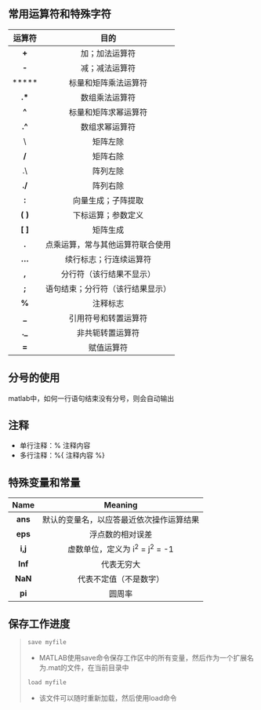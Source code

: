 ## 常用运算符和特殊字符

| 运算符  |               目的               |
| :-----: | :------------------------------: |
|  **+**  |          加；加法运算符          |
|  **-**  |          减；减法运算符          |
|  *****  |       标量和矩阵乘法运算符       |
| **.\*** |          数组乘法运算符          |
|  **^**  |       标量和矩阵求幂运算符       |
| **.^**  |          数组求幂运算符          |
|    \    |             矩阵左除             |
|  **/**  |             矩阵右除             |
|   .\    |             阵列左除             |
| **./**  |             阵列右除             |
|  **:**  |        向量生成；子阵提取        |
| **( )** |        下标运算；参数定义        |
| **[ ]** |             矩阵生成             |
|  **.**  | 点乘运算，常与其他运算符联合使用 |
|  **…**  |      续行标志；行连续运算符      |
|  **,**  |     分行符（该行结果不显示）     |
|  **;**  | 语句结束；分行符（该行结果显示） |
|  **%**  |             注释标志             |
|  **_**  |       引用符号和转置运算符       |
| **._**  |         非共轭转置运算符         |
|  **=**  |            赋值运算符            |



## 分号的使用

matlab中，如何一行语句结束没有分号，则会自动输出



## 注释

- 单行注释：% 注释内容
- 多行注释：%{ 注释内容 %}



## 特殊变量和常量

|  Name   |                       Meaning                       |
| :-----: | :-------------------------------------------------: |
| **ans** |      默认的变量名，以应答最近依次操作运算结果       |
| **eps** |                  浮点数的相对误差                   |
| **i,j** | 虚数单位，定义为 i<sup>2</sup> = j<sup>2</sup> = -1 |
| **Inf** |                     代表无穷大                      |
| **NaN** |               代表不定值（不是数字）                |
| **pi**  |                       圆周率                        |



## 保存工作进度

> `save myfile`
>
> - MATLAB使用save命令保存工作区中的所有变量，然后作为一个扩展名为.mat的文件，在当前目录中
>
> `load myfile`
>
> - 该文件可以随时重新加载，然后使用load命令

